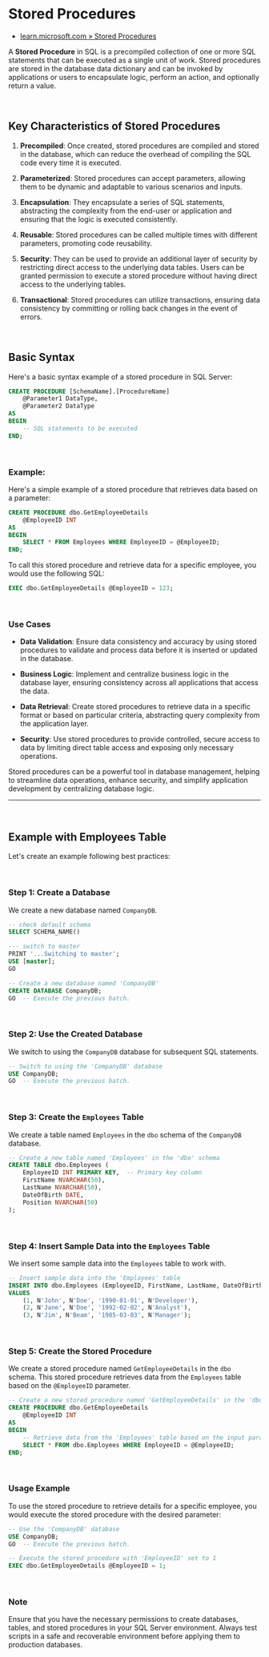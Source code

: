 # Stored Procedures

- [learn.microsoft.com » Stored Procedures](https://learn.microsoft.com/en-us/sql/relational-databases/stored-procedures/stored-procedures-database-engine?view=sql-server-ver16)

A **Stored Procedure** in SQL is a precompiled collection of one or more SQL statements that can be executed as a single unit of work. Stored procedures are stored in the database data dictionary and can be invoked by applications or users to encapsulate logic, perform an action, and optionally return a value.

<br>

## Key Characteristics of Stored Procedures

1. **Precompiled**: Once created, stored procedures are compiled and stored in the database, which can reduce the overhead of compiling the SQL code every time it is executed.

2. **Parameterized**: Stored procedures can accept parameters, allowing them to be dynamic and adaptable to various scenarios and inputs.

3. **Encapsulation**: They encapsulate a series of SQL statements, abstracting the complexity from the end-user or application and ensuring that the logic is executed consistently.

4. **Reusable**: Stored procedures can be called multiple times with different parameters, promoting code reusability.

5. **Security**: They can be used to provide an additional layer of security by restricting direct access to the underlying data tables. Users can be granted permission to execute a stored procedure without having direct access to the underlying tables.

6. **Transactional**: Stored procedures can utilize transactions, ensuring data consistency by committing or rolling back changes in the event of errors.

<br>

## Basic Syntax

Here's a basic syntax example of a stored procedure in SQL Server:

```sql
CREATE PROCEDURE [SchemaName].[ProcedureName]
    @Parameter1 DataType,
    @Parameter2 DataType
AS
BEGIN
    -- SQL statements to be executed
END;
```

<br>

### Example:

Here's a simple example of a stored procedure that retrieves data based on a parameter:

```sql
CREATE PROCEDURE dbo.GetEmployeeDetails
    @EmployeeID INT
AS
BEGIN
    SELECT * FROM Employees WHERE EmployeeID = @EmployeeID;
END;
```

To call this stored procedure and retrieve data for a specific employee, you would use the following SQL:

```sql
EXEC dbo.GetEmployeeDetails @EmployeeID = 123;
```

<br>

### Use Cases

- **Data Validation**: Ensure data consistency and accuracy by using stored procedures to validate and process data before it is inserted or updated in the database.

- **Business Logic**: Implement and centralize business logic in the database layer, ensuring consistency across all applications that access the data.

- **Data Retrieval**: Create stored procedures to retrieve data in a specific format or based on particular criteria, abstracting query complexity from the application layer.

- **Security**: Use stored procedures to provide controlled, secure access to data by limiting direct table access and exposing only necessary operations.

Stored procedures can be a powerful tool in database management, helping to streamline data operations, enhance security, and simplify application development by centralizing database logic.

---

<br>

## Example with Employees Table

Let's create an example following best practices:

<br>

### Step 1: Create a Database

We create a new database named `CompanyDB`.

```sql
-- check default schema
SELECT SCHEMA_NAME()

--- switch to master
PRINT '...Switching to master';
USE [master];
GO

-- Create a new database named 'CompanyDB'
CREATE DATABASE CompanyDB;
GO  -- Execute the previous batch.
```

<br>

### Step 2: Use the Created Database

We switch to using the `CompanyDB` database for subsequent SQL statements.

```sql
-- Switch to using the 'CompanyDB' database
USE CompanyDB;
GO  -- Execute the previous batch.
```

<br>

### Step 3: Create the `Employees` Table

We create a table named `Employees` in the `dbo` schema of the `CompanyDB` database.

```sql
-- Create a new table named 'Employees' in the 'dbo' schema
CREATE TABLE dbo.Employees (
    EmployeeID INT PRIMARY KEY,  -- Primary key column
    FirstName NVARCHAR(50),
    LastName NVARCHAR(50),
    DateOfBirth DATE,
    Position NVARCHAR(50)
);
```

<br>

### Step 4: Insert Sample Data into the `Employees` Table

We insert some sample data into the `Employees` table to work with.

```sql
-- Insert sample data into the 'Employees' table
INSERT INTO dbo.Employees (EmployeeID, FirstName, LastName, DateOfBirth, Position)
VALUES 
    (1, N'John', N'Doe', '1990-01-01', N'Developer'),
    (2, N'Jane', N'Doe', '1992-02-02', N'Analyst'),
    (3, N'Jim', N'Beam', '1985-03-03', N'Manager');
```

<br>

### Step 5: Create the Stored Procedure

We create a stored procedure named `GetEmployeeDetails` in the `dbo` schema. This stored procedure retrieves data from the `Employees` table based on the `@EmployeeID` parameter.

```sql
-- Create a new stored procedure named 'GetEmployeeDetails' in the 'dbo' schema
CREATE PROCEDURE dbo.GetEmployeeDetails
    @EmployeeID INT
AS
BEGIN
    -- Retrieve data from the 'Employees' table based on the input parameter
    SELECT * FROM dbo.Employees WHERE EmployeeID = @EmployeeID;
END;
```

<br>

### Usage Example

To use the stored procedure to retrieve details for a specific employee, you would execute the stored procedure with the desired parameter:

```sql
-- Use the 'CompanyDB' database
USE CompanyDB;
GO  -- Execute the previous batch.

-- Execute the stored procedure with 'EmployeeID' set to 1
EXEC dbo.GetEmployeeDetails @EmployeeID = 1;
```

<br>

### Note

Ensure that you have the necessary permissions to create databases, tables, and stored procedures in your SQL Server environment. Always test scripts in a safe and recoverable environment before applying them to production databases.
